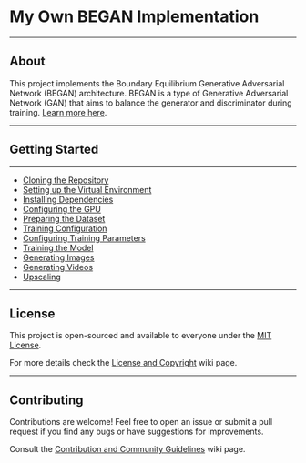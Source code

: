 # My Own BEGAN Implementation

---

## About

This project implements the Boundary Equilibrium Generative Adversarial Network (BEGAN) architecture. BEGAN is a type of Generative Adversarial Network (GAN) that aims to balance the generator and discriminator during training. [Learn more here](https://github.com/renan-siqueira/my-own-BEGAN-implementation/wiki/00.-About-BEGAN).

---

## Getting Started

---

- [Cloning the Repository](https://github.com/renan-siqueira/my-own-BEGAN-implementation/wiki/01.-Cloning-the-Repository)
- [Setting up the Virtual Environment](https://github.com/renan-siqueira/my-own-BEGAN-implementation/wiki/02.-Setting-Up-the-Virtual-Environment)
- [Installing Dependencies](https://github.com/renan-siqueira/my-own-BEGAN-implementation/wiki/03.-Installing-Dependencies)
- [Configuring the GPU](https://github.com/renan-siqueira/my-own-BEGAN-implementation/wiki/04.-Configuring-the-GPU)
- [Preparing the Dataset](https://github.com/renan-siqueira/my-own-BEGAN-implementation/wiki/05.-Preparing-the-Dataset)
- [Training Configuration](https://github.com/renan-siqueira/my-own-BEGAN-implementation/wiki/06.-Configuring-Training-Parameters)
- [Configuring Training Parameters](https://github.com/renan-siqueira/my-own-BEGAN-implementation/wiki/07.-Training-the-Model)
- [Training the Model](https://github.com/renan-siqueira/my-own-BEGAN-implementation/wiki/07.-Training-the-Model)
- [Generating Images](https://github.com/renan-siqueira/my-own-BEGAN-implementation/wiki/08.-Generating-Images-with-the-Trained-Model)
- [Generating Videos](https://github.com/renan-siqueira/my-own-BEGAN-implementation/wiki/09.-Generating-Videos-Through-Image-Interpolation)
- [Upscaling]()

---

## License

This project is open-sourced and available to everyone under the [MIT License](LICENSE).

For more details check the [License and Copyright](https://github.com/renan-siqueira/my-own-BEGAN-implementation/wiki/11.-License-and-Copyright) wiki page.

---

## Contributing

Contributions are welcome! Feel free to open an issue or submit a pull request if you find any bugs or have suggestions for improvements.

Consult the [Contribution and Community Guidelines](https://github.com/renan-siqueira/my-own-BEGAN-implementation/wiki/11.-License-and-Copyright) wiki page.
